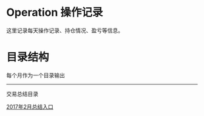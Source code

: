 # Operation 操作记录
这里记录每天操作记录、持仓情况、盈亏等信息。

# 目录结构
每个月作为一个目录输出

------
交易总结目录

[2017年2月总结入口](./2017.2/README.md)
